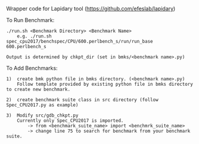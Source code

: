 Wrapper code for Lapidary tool (https://github.com/efeslab/lapidary)


To Run Benchmark:
	
	./run.sh <Benchmark Directory> <Benchmark Name>
		e.g. ./run.sh spec_cpu2017/benchspec/CPU/600.perlbench_s/run/run_base 600.perlbench_s

	Output is determined by chkpt_dir (set in bmks/<benchmark name>.py)

To Add Benchmarks:

	1)	create bmk python file in bmks directory. (<benchmark name>.py)
		Follow template provided by existing python file in bmks directory to create new benchmark.

	2)	create benchmark suite class in src directory (follow Spec_CPU2017.py as example)

	3)	Modify src/gdb_chkpt.py
		Currently only Spec_CPU2017 is imported.
			-> from <benchmark_suite_name> import <benchmrk_suite_name>
			-> change line 75 to search for benchmark from your benchmark suite.

